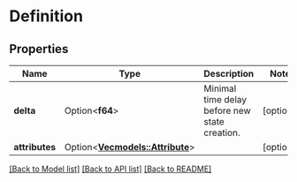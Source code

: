 # Definition

## Properties

Name | Type | Description | Notes
------------ | ------------- | ------------- | -------------
**delta** | Option<**f64**> | Minimal time delay before new state creation. | [optional]
**attributes** | Option<[**Vec<models::Attribute>**](Attribute.md)> |  | [optional]

[[Back to Model list]](../README.md#documentation-for-models) [[Back to API list]](../README.md#documentation-for-api-endpoints) [[Back to README]](../README.md)


